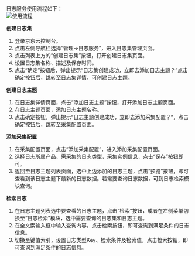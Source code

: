 日志服务使用流程如下：  
![使用流程](https://raw.githubusercontent.com/luolei-laurel/cn-1/patch-1/image/LogService/sylc.png)

**创建日志集**
1.	登录京东云控制台。
2.	点击左侧导航栏选择“管理->日志服务”，进入日志集管理页面。
3.	点击列表上方的“创建日志集”按钮，打开创建日志集页面。
4.	设置日志集名称、描述及保存时间。
5.	点击“确定”按钮后，弹出提示“日志集创建成功，立即去添加日志主题？”点击确定按钮后，跳转至日志集详情，可创建日志主题。  

**创建日志主题**
1.	在日志集详情页面，点击“添加日志主题”按钮，打开添加日志主题页面。
2.	在日志主题页面，添加日志主题名称。
3.	点击确定按钮，弹出提示“日志主题创建成功，立即去添加采集配置？”，点击确定按钮后，跳转至采集配置页面。

**添加采集配置**
1.	在采集配置页面，点击“添加采集配置”，进入添加采集配置页面。
2.	选择日志所属产品、需采集的日志类型，采集实例信息，点击“保存”按钮即可。
3.	返回至日志主题列表页面，选中上边添加的日志主题，点击“预览”按钮，即可查看到该日志主题下最新的日志数据。若需要查询日志数据，可到日志检索模块查询。

**检索日志**
1.	在日志主题列表选中要查看的日志主题，点击“检索”按钮，或者在左侧菜单切换至“日志检索”模块，选中需要查询的日志集和日志主题。
2.	在全文索输入框中输入查询内容，点击检索按钮，即可查询到满足条件的日志信息。
3.	切换至键值索引，设置日志类型Key、检索条件及检索值，点击检索按钮，即可查询到满足条件的日志信息。  

